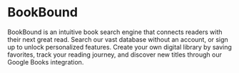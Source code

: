 # BookBound
BookBound is an intuitive book search engine that connects readers with their next great read. Search our vast database without an account, or sign up to unlock personalized features. Create your own digital library by saving favorites, track your reading journey, and discover new titles through our Google Books integration. 
